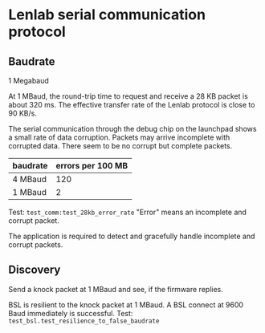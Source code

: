 # Lenlab serial communication protocol

## Baudrate

1 Megabaud

At 1 MBaud, the round-trip time to request and receive a 28 KB packet is about 320 ms.
The effective transfer rate of the Lenlab protocol is close to 90 KB/s. 

The serial communication through the debug chip on the launchpad shows a small rate of data corruption.
Packets may arrive incomplete with corrupted data. There seem to be no corrupt but complete packets.

| baudrate | errors per 100 MB |
|----------|-------------------|
| 4 MBaud  | 120               |
| 1 MBaud  | 2                 |

Test: `test_comm:test_28kb_error_rate` "Error" means an incomplete and corrupt packet.

The application is required to detect and gracefully handle incomplete and corrupt packets.

## Discovery

Send a knock packet at 1 MBaud and see, if the firmware replies.

BSL is resilient to the knock packet at 1 MBaud. A BSL connect at 9600 Baud immediately is successful.
Test: `test_bsl.test_resilience_to_false_baudrate`
